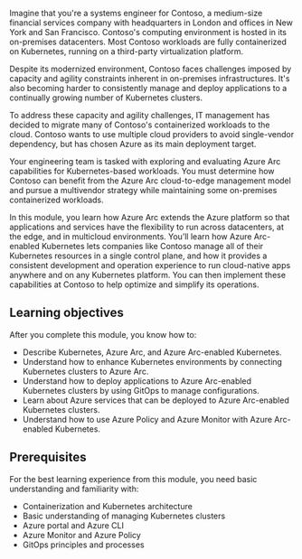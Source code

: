 Imagine that you're a systems engineer for Contoso, a medium-size financial services company with headquarters in London and offices in New York and San Francisco. Contoso's computing environment is hosted in its on-premises datacenters. Most Contoso workloads are fully containerized on Kubernetes, running on a third-party virtualization platform.

Despite its modernized environment, Contoso faces challenges imposed by capacity and agility constraints inherent in on-premises infrastructures. It's also becoming harder to consistently manage and deploy applications to a continually growing number of Kubernetes clusters.

To address these capacity and agility challenges, IT management has decided to migrate many of Contoso's containerized workloads to the cloud. Contoso wants to use multiple cloud providers to avoid single-vendor dependency, but has chosen Azure as its main deployment target.

Your engineering team is tasked with exploring and evaluating Azure Arc capabilities for Kubernetes-based workloads. You must determine how Contoso can benefit from the Azure Arc cloud-to-edge management model and pursue a multivendor strategy while maintaining some on-premises containerized workloads.

In this module, you learn how Azure Arc extends the Azure platform so that applications and services have the flexibility to run across datacenters, at the edge, and in multicloud environments. You’ll learn how Azure Arc-enabled Kubernetes lets companies like Contoso manage all of their Kubernetes resources in a single control plane, and how it provides a consistent development and operation experience to run cloud-native apps anywhere and on any Kubernetes platform. You can then implement these capabilities at Contoso to help optimize and simplify its operations.

## Learning objectives

After you complete this module, you know how to:

- Describe Kubernetes, Azure Arc, and Azure Arc-enabled Kubernetes.
- Understand how to enhance Kubernetes environments by connecting Kubernetes clusters to Azure Arc.
- Understand how to deploy applications to Azure Arc-enabled Kubernetes clusters by using GitOps to manage configurations.
- Learn about Azure services that can be deployed to Azure Arc-enabled Kubernetes clusters.
- Understand how to use Azure Policy and Azure Monitor with Azure Arc-enabled Kubernetes.

## Prerequisites

For the best learning experience from this module, you need basic understanding and familiarity with:

- Containerization and Kubernetes architecture
- Basic understanding of managing Kubernetes clusters
- Azure portal and Azure CLI
- Azure Monitor and Azure Policy
- GitOps principles and processes
